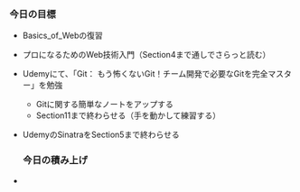 ### 今日の目標
- Basics_of_Webの復習
- プロになるためのWeb技術入門（Section4まで通しでさらっと読む）
- Udemyにて、「Git： もう怖くないGit！チーム開発で必要なGitを完全マスター」を勉強
  - Gitに関する簡単なノートをアップする
  - Section11まで終わらせる（手を動かして練習する）
- UdemyのSinatraをSection5まで終わらせる

  ### 今日の積み上げ
- 
